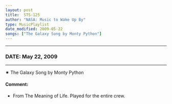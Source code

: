 ```yaml
---
layout: post
title:  STS-125
author: "NASA: Music to Wake Up By"
type: MusicPlaylist
date_modified: 2009-05-22
songs: ["The Galaxy Song by Monty Python"]
---
```


----
### DATE: May 22, 2009
----
✷ The Galaxy Song by Monty Python

#### Comment:
* From The Meaning of Life. Played for the entire crew.



<br/>
<center>
	<a target="_blank"
	   href="https://twitter.com/intent/tweet?hashtags=Space,NASA,Playlist,NASAWakeupCalls,SpaceProgram&text={{ page.author}}, '{{ page.songs.first }}' {{ page.title }}, {{ page.date | date: '%B %d, %Y' }}. {{ site.url }}{{ page.url }}&via=nasawakeupcalls"><i class="fab fa-twitter" alt="Tweet this page" style="font-size: 1.3em;"></i></a>
	&nbsp; 	<i class="fas fa-user-astronaut" style="font-size: 1.5em;"></i> &nbsp;
    <a type="amzn" search="'The Galaxy Song by Monty Python'" category="popular music">
    <i class="fab fa-amazon" style="font-size: 1.3em;"></i></a>
</center>
